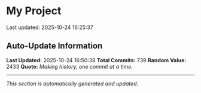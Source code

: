 # My Project


Last updated: 2025-10-24 16:25:37










































































































































































































































































































































































































































































































































































































































































































































































































































































































































































































































































































































































## Auto-Update Information

**Last Updated:** 2025-10-24 16:50:38
**Total Commits:** 739
**Random Value:** 2433
**Quote:** _Making history, one commit at a time._

---
_This section is automatically generated and updated._
